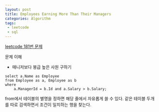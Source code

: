 ```yaml
---
layout: post
title: Employees Earning More Than Their Managers
categories: Algorithm
tags: 
 - leetcode
 - sql
---
```


[leetcode 181번 문제](https://leetcode.com/problems/employees-earning-more-than-their-managers/submissions/)

문제 이해 
* 매니저보다 봉급 높은 사원 구하기 

```
select a.Name as Employee
from Employee as a, Employee as b
where 
    a.ManagerId = b.Id and a.Salary > b.Salary; 
```

from에서 테이블의 별명을 정하면 해당 줄에서 자유롭게 쓸 수 있다. 같은 테이블 두개를 따로 검색하면서 조건이 일치하는 행을 찾는다. 






